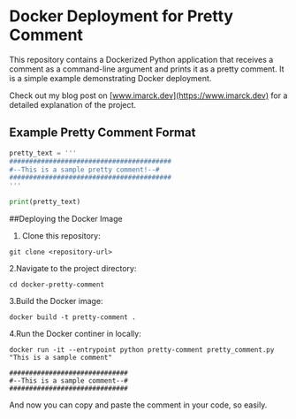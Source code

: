 # Docker Deployment for Pretty Comment

This repository contains a Dockerized Python application that receives a comment as a command-line argument and prints it as a pretty comment. It is a simple example demonstrating Docker deployment.

Check out my blog post on [www.imarck.dev](https://www.imarck.dev) for a detailed explanation of the project.

## Example Pretty Comment Format

```python
pretty_text = '''
#########################################
#--This is a sample pretty comment!--#
#########################################
'''

print(pretty_text)
```

##Deploying the Docker Image
1. Clone this repository:

```batch
git clone <repository-url>
```


2.Navigate to the project directory:

```batch
cd docker-pretty-comment

```


3.Build the Docker image:

```batch
docker build -t pretty-comment .

```

4.Run the Docker continer in locally:

```batch
docker run -it --entrypoint python pretty-comment pretty_comment.py "This is a sample comment"

##############################
#--This is a sample comment--#
##############################
```

And now you can copy and paste the comment in your code, so easily.
